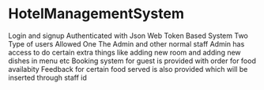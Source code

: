 # HotelManagementSystem
Login and signup Authenticated with Json Web Token Based System
Two Type of users Allowed One The Admin and other normal staff
Admin has access to do certain extra things like adding new room and adding new dishes in menu etc
Booking system for guest is provided with order for food availabity 
Feedback for certain food served is also provided which will be inserted through staff id 
